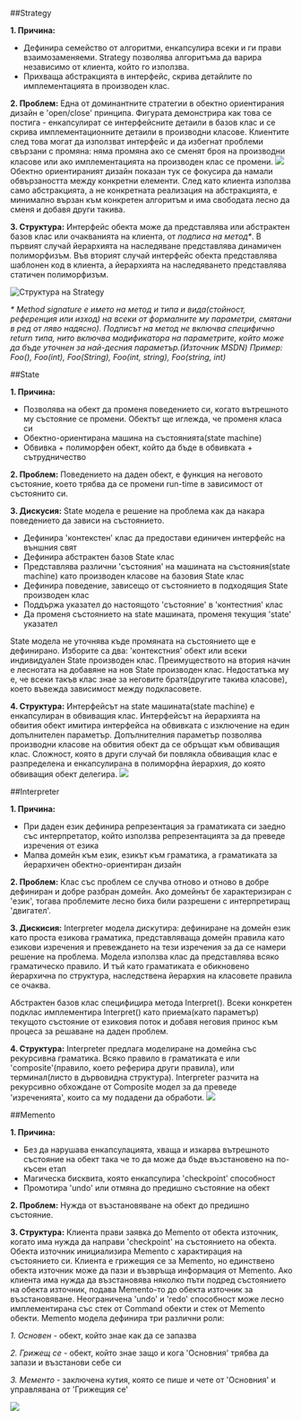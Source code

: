 ##Strategy

**1. Причина:**
*	Дефинира семейство от алгоритми, енкапсулира всеки и ги прави взаимозаменяеми. Strategy позволява алгоритъма да варира независимо от клиента, който го използва.
*	Прихваща абстракцията в интерфейс, скрива детайлите по имплементацията в производен клас.

**2. Проблем:**
Една от доминантните стратегии в обектно ориентирания дизайн е 'open/close' принципа.
Фигурата демонстрира как това се постига - енкапсулират се интерфейсните детаили в базов клас и се скрива
 имплементационните детаили в производни класове. Клиентите след това могат да използват интерфейс и да 
 избегнат проблеми свързани с промяна: няма промяна ако се сменят броя на производни класове или ако 
 имплементацията на производен клас се промени.
 ![](https://github.com/NK-Hertz/Telerik-Academy-2015/blob/master/Quality%20Programming%20Code/17.%20Design%20Patterns/Behavioral/images/Strategy%20Problem.png)
 Обектно ориентираният дизайн показан тук се фокусира да намали обвързаността между конкретни елементи.
 След като клиента използва само абстракцията, а не конкретната реализация на абстракцията, е минимално вързан
 към конкретен алгоритъм и има свободата лесно да сменя и добавя други такива.

**3. Структура:**
Интерфейс обекта може да представлява или абстрактен базов клас или очакванията на клиента, от _подписа на 
метод*_. В първият случай йерархията на наследяване представлява динамичен полиморфизъм. Във вторият случай интерфейс 
обекта представлява шаблонен код в клиента, а йерархията на наследяването представлява статичен полиморфизъм.

![Структура на Strategy](https://github.com/NK-Hertz/Telerik-Academy-2015/blob/master/Quality%20Programming%20Code/17.%20Design%20Patterns/Behavioral/images/Strategy%20Structure.png)

_* Мethod signature е името на метод и типа и вида(стойност, референция или изход) на всеки от формалните му параметри, смятани в ред от ляво надясно). Подписът на метод не включва специфично return типа, нито включва модификатора на параметрите, който може да бъде уточнен за най-десния параметър.(Източник MSDN)
Пример: Foo(), Foo(int), Foo(String), Foo(int, string), Foo(string, int)_

##State

**1. Причина:**
*	Позволява на обект да променя поведението си, когато вътрешното му състояние се промени. Обектът ще иглежда, че променя класа си
*	Обектно-ориентирана машина на състоянията(state machine)
*	Обвивка + полиморфен обект, който да бъде в обвивката + сътрудничество

**2. Проблем:**
Поведението на даден обект, е функция на неговото състояние, което трябва да се промени run-time в зависимост от състоянито си.

**3. Дискусия:**
State модела е решение на проблема как да накара поведението да зависи на състоянието.
*	Дефинира 'контекстен' клас да предостави единичен интерфейс на външния свят
*	Дефинира абстрактен базов State клас
*	Представлява различни 'състояния' на машината на състояния(state machine) като производен класове на базовия State клас
*	Дефинира поведение, зависещо от състоянието в подходящия State производен клас
*	Поддържа указател до настоящото 'състояние' в 'контестния' клас
*	Да променя състоянието на state машината, променя текущия 'state' указател 

State модела не уточнява къде промяната на състоянието ще е дефинирано. Изборите са два: 'контекстния' обект или всеки индивидуален State производен клас. Преимуществото на втория начин е леснотата на добавяне на нов State производен клас. Недостатъка му е, че всеки такъв клас знае за неговите братя(другите такива класове), което въвежда зависимост между подкласовете.

**4. Структура:**
Интерфейсът на state машината(state machine) е енкапсулиран в обвиващия клас. Интерфейсът на йерархията на обвития обект имитира интерфейса на обвивката с изключение на един допълнителен параметър. Допълнителния параметър позволява производни класове на обвития обект да се обръщат към обвиващия клас. Сложност, която в други случай би повлякла обвиващия клас е разпределена и енкапсулирана в полиморфна йерархия, до която обвиващия обект делегира.
![](https://github.com/NK-Hertz/Telerik-Academy-2015/blob/master/Quality%20Programming%20Code/17.%20Design%20Patterns/Behavioral/images/State%20Structure.png)

##Interpreter

**1. Причина:**
*	При даден език дефинира репрезентация за граматиката си заедно със интерпретатор, който използва репрезентацията за да преведе изречения от езика
*	Мапва домейн към език, езикът към граматика, а граматиката за йерархичен обектно-ориентиран дизайн

**2. Проблем:**
Клас със проблем се случва отново и отново в добре дефиниран и добре разбран домейн. Ако домейнът бе характеризиран с 'език', тогава проблемите лесно биха били разрешени с интерпретиращ 'двигател'.

**3. Дискисия:**
Interpreter модела дискутира: дефиниране на домейн език като проста езикова граматика, представляваща домейн правила като езикови изречения и превеждането на тези изречения за да се намери решение на проблема. Модела използва клас да представлява всяко граматическо правило. И тъй като граматиката е обикновено йерархична по структура, наследствена йерархия на класовете правила се очаква.

Абстрактен базов клас специфицира метода Interpret(). Всеки конкретен подклас имплементира Interpret() като приема(като параметър) текущото състояние от езиковия поток и добавя неговия принос към процеса за решаване на даден проблем.

**4. Структура:**
Interpreter предлага моделиране на домейна със рекурсивна граматика. Всяко правило в граматиката е или 'composite'(правило, което реферира други правила), 
или терминал(листо в дървовидна структура). Interpreter разчита на рекурсивно обхождане от Composite модел за да преведе 'изреченията', които са му подадени да обработи.
![](https://github.com/NK-Hertz/Telerik-Academy-2015/blob/master/Quality%20Programming%20Code/17.%20Design%20Patterns/Behavioral/images/Interpreter%20Structure.png)

##Memento

**1. Причина:**
*	Без да нарушава енкапсулацията, хваща и изкарва вътрешното състояние на обект така че то да може да бъде
възстановено на по-късен етап
*	Магическа бисквита, която енкапсулира 'checkpoint' способност
*	Промотира 'undo' или отмяна до предишно състояние на обект

**2. Проблем:**
Нужда от възстановяване на обект до предишно състояние.

**3. Структура:**
Клиента прави заявка до Memento от обекта източник, когато има нужда да направи 'checkpoint' на състоянието на 
обекта. Обекта източник инициализира Memento с характирация на състоянието си. Клиента е грижещия се за Memento, но 
единствено обекта източник може да пази и възвръща информация от Memento. Ако клиента има нужда да възстановява 
няколко пъти подред състоянието на обекта източник, подава Memento-то до обекта източник за възстановяване. 
Неограничена 'undo' и 'redo' способност може лесно имплементирана със стек от Command обекти и стек от Memento обекти.
Memento модела дефинира три различни роли:

*1. Основен* - обект, който знае как да се запазва 

*2. Грижещ се* - обект, който знае защо и кога 'Основния' трябва да запази и възстанови себе си

*3. Мементо* - заключена кутия, която се пише и чете от 'Основния' и управлявана от 'Грижещия се'

![](https://github.com/NK-Hertz/Telerik-Academy-2015/blob/master/Quality%20Programming%20Code/17.%20Design%20Patterns/Behavioral/images/Memento%20Structure.png)













